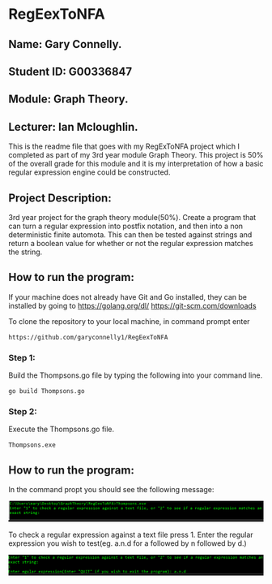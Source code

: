 # RegEexToNFA
## Name: Gary Connelly.
## Student ID: G00336847
## Module: Graph Theory.
## Lecturer: Ian Mcloughlin.

This is the readme file that goes with my RegExToNFA project which I completed as part of my 3rd year module Graph Theory. This project is 50% of the overall grade for this module and it is my interpretation of how a basic regular expression engine could be constructed.

## Project Description:
3rd year project for the graph theory module(50%). Create a program that can turn a regular expression into postfix notation, and then into a non deterministic finite automota. This can then be tested against strings and return a boolean value for whether or not the regular expression matches the string.

## How to run the program:
If your machine does not already have Git and Go installed, they can be installed by going to 
 https://golang.org/dl/
 https://git-scm.com/downloads
 
 To clone the repository to your local machine, in command prompt enter
 ```
 https://github.com/garyconnelly1/RegEexToNFA
 ```
 ### Step 1:
Build the Thompsons.go file by typing the following into your command line.
```
go build Thompsons.go
```

### Step 2:
Execute the Thompsons.go file.
```
Thompsons.exe
```

## How to run the program:
In the command propt you should see the following message:

![](Images/Capture1.PNG)

To check a regular expression against a text file press 1.
Enter the regular expression you wish to test(eg. a.n.d for a followed by n followed by d.)

![](Images/Capture2.PNG)


